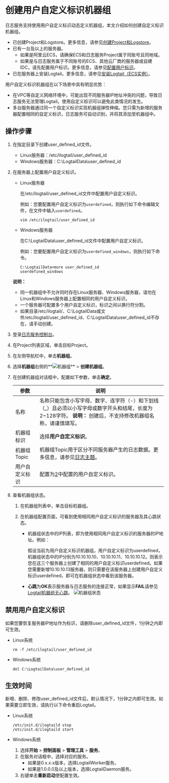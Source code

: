 # 创建用户自定义标识机器组

日志服务支持使用用户自定义标识动态定义机器组，本文介绍如何创建自定义标识机器组。

-   已创建Project和Logstore。更多信息，请参见[创建Project和Logstore](/cn.zh-CN/快速入门/快速入门.md)。
-   已有一台及以上的服务器。
    -   如果是阿里云ECS，请确保ECS和日志服务Project属于同账号且同地域。
    -   如果是与日志服务属于不同账号的ECS、其他云厂商的服务器或自建IDC，请先配置用户标识。更多信息，请参见[配置用户标识](/cn.zh-CN/数据采集/Logtail采集/机器组/配置用户标识.md)。
-   已在服务器上安装Logtail。更多信息，请参见[安装Logtail（ECS实例）](/cn.zh-CN/数据采集/Logtail采集/安装/安装Logtail（ECS实例）.md)。

用户自定义标识机器组在以下场景中具有明显优势：

-   在VPC等自定义网络环境中，可能出现不同服务器IP地址冲突的问题，导致日志服务无法管理Logtail。使用自定义标识可以避免此类情况的发生。
-   多台服务器通过同一个自定义标识实现机器组弹性伸缩。您只需为新增的服务器配置相同的自定义标识，日志服务可自动识别，并将其添加至机器组中。

## 操作步骤

1.  在指定目录下创建user\_defined\_id文件。

    -   Linux服务器：/etc/ilogtail/user\_defined\_id
    -   Windows服务器：C:\\LogtailData\\user\_defined\_id
2.  在服务器上配置用户自定义标识。

    -   Linux服务器

        在/etc/ilogtail/user\_defined\_id文件中配置用户自定义标识。

        例如：您要配置用户自定义标识为`userdefined`，则执行如下命令编辑文件，在文件中输入`userdefined`。

        ```
        vim /etc/ilogtail/user_defined_id
        ```

    -   Windows服务器

        在C:\\LogtailData\\user\_defined\_id文件中配置用户自定义标识。

        例如：您要配置用户自定义标识为`userdefined_windows`，则执行如下命令。

        ```
        C:\LogtailData>more user_defined_id
        userdefined_windows
        ```

    **说明：**

    -   同一机器组中不允许同时存在Linux服务器、Windows服务器，请勿在Linux和Windows服务器上配置相同的用户自定义标识。
    -   一个服务器可配置多个用户自定义标识，标识之间以换行符分割。
    -   如果目录/etc/ilogtail/、C:\\LogtailData或文件/etc/ilogtail/user\_defined\_id、C:\\LogtailData\\user\_defined\_id不存在，请手动创建。
3.  登录[日志服务控制台](https://sls.console.aliyun.com)。

4.  在Project列表区域，单击目标Project。

5.  在左侧导航栏中，单击**机器组**。

6.  选择**机器组**右侧的**![机器组](https://static-aliyun-doc.oss-accelerate.aliyuncs.com/assets/img/zh-CN/9030559951/p52484.png)** \> **创建机器组**。

7.  在创建机器组对话框中，配置如下参数，单击**确定**。

    |参数|说明|
    |--|--|
    |名称|名称只能包含小写字母、数字、连字符（-）和下划线（\_）且必须以小写字母或数字开头和结尾，长度为2~128字符。 **说明：** 创建后，不支持修改机器组名称，请谨慎填写。 |
    |机器组标识|选择**用户自定义标识**。|
    |机器组Topic|机器组Topic用于区分不同服务器产生的日志数据。更多信息，请参见[日志主题](/cn.zh-CN/数据采集/Logtail采集/采集文本日志/日志主题.md)。|
    |用户自定义标识|配置为[2](#step_y5a_p7f_25u)中配置的用户自定义标识。|

8.  查看机器组状态。

    1.  在机器组列表中，单击目标机器组。

    2.  在机器组配置页面，可看到使用相同用户自定义标识的服务器及其心跳状态。

        -   机器组状态中的IP列表，即为使用相同用户自定义标识的服务器的IP地址。例如：

            假设当前为用户自定义标识机器组，用户自定义标识为userdefined，机器组状态中的IP分别为10.10.10.10、10.10.10.11、10.10.10.12。则表示您在这三个服务器上创建了相同的用户自定义标识userdefined。如果您需要新增10.10.10.13服务器，则只需要在该服务器上创建用户自定义标识userdefined，即可在机器组状态中看到该服务器。

        -   **心跳**为**OK**表示服务器与日志服务的连接正常，如果显示**FAIL**请参见[Logtail机器组无心跳]()。
        ![机器组状态](https://static-aliyun-doc.oss-accelerate.aliyuncs.com/assets/img/zh-CN/9030559951/p5255.png)


## 禁用用户自定义标识

如果您要恢复服务器IP地址作为标识，请删除user\_defined\_id文件，1分钟之内即可生效。

-   Linux系统

    ```
    rm -f /etc/ilogtail/user_defined_id
    ```

-   Windows系统

    ```
    del C:\LogtailData\user_defined_id
    ```


## 生效时间

新增、删除、修改user\_defined\_id文件后，默认情况下，1分钟之内即可生效。如果需要立即生效，请执行以下命令重启Logtail。

-   Linux系统

    ```
    /etc/init.d/ilogtaild stop
    /etc/init.d/ilogtaild start
    ```

-   Windows系统
    1.  选择**开始** \> **控制面板** \> **管理工具** \> **服务**。
    2.  在服务对话框中，选择对应的服务。
        -   如果是0.x.x.x版本，选择LogtailWorker服务。
        -   如果是1.0.0.0及以上版本，选择LogtailDaemon服务。
    3.  右键单击**重新启动**使配置生效。

